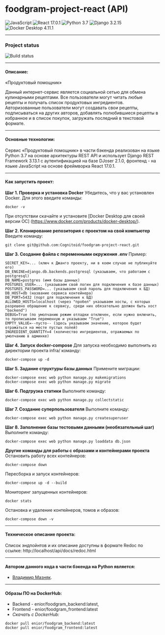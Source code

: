 
# foodgram-project-react (API)
<div id="badges">
  <img src="https://img.shields.io/badge/JScript-yellow?style=for-the-badge&logo=JavaScript&logoColor=white" alt="JavaScript"/> <img src="https://img.shields.io/badge/React-informational?style=for-the-badge&logo=react&logoColor=white" alt="React 17.0.1"/> <img src="https://img.shields.io/badge/Python-blue?style=for-the-badge&logo=python&logoColor=white" alt="Python 3.7"/>  <img src="https://img.shields.io/badge/django-blue?style=for-the-badge&logo=django&logoColor=white" alt="Django 3.2.15"/>  <img src="https://img.shields.io/badge/Docker-yellow?style=for-the-badge&logo=docker&logoColor=white" alt="Docker Desktop 4.11.1"/>
</div>

______________________________
### Project status
![Build status](https://github.com/Cognitoid/foodgram-project-react/actions/workflows/foodgram_workflow.yml/badge.svg)
________________________

#### Описание:
«Продуктовый помощник»


Данный интернет-сервис является социальной сетью для обмена кулинарными рецептами. Все пользователи могут читать любые рецепты и получать список продуктовых ингредиентов. Авторизованные пользователи могут создавать свои рецепты, подписываться на других авторов, добавлять полюбившиеся рецепты в избранное и в список покупок, загружать последний в текстовой формате.

________________________

#### Основные технологии:
Сервис «Продуктовый помощник» в части бэкенда реализован на языке Python 3.7 на основе архитектуры REST API и использует Django REST Framework 3.13.1 c аутентификацией на базе DJoser 2.1.0, фронтенд - на языке JavaScript на основе фреймворка React 17.0.1. 
__________________________

#### Как запустить проект:
**Шаг 1. Проверка и установка Docker**
Убедитесь, что у вас установлен Docker. Для этого введите команды:
```
docker -v
```
При отсутствии скачайте и установите [Docker Desktop для своей версии ОС] (https://www.docker.com/products/docker-desktop/).

**Шаг 2. Клонирование репозитория с проектом на свой компьютер**
Введите команду:
```
git clone git@github.com:Cognitoid/foodgram-project-react.git
```

**Шаг 3. Создание файла с переменными окружения .env**
Пример:
```
SECRET_KEY=... (ключ к Джанго проекту, ни в коем случае не публикуйте его)
DB_ENGINE=django.db.backends.postgresql (указываем, что работаем с postgresql)
DB_NAME=postgres (имя базы данных)
POSTGRES_USER=... (указываем свой логин для подключения к базе данных)
POSTGRES_PASSWORD=... (указываем свой пароль для подключения к БД)
DB_HOST=db (название сервиса контейнера)
DB_PORT=5432 (порт для подключения к БД)
ALLOWED_HOSTS=localhost (через "пробел" указываем хосты, с которых разрешено обращение к сервису, среди них обязательно должен быть хост "backend")
DEBUG=True (по умолчанию режим отладки отключен, если нужно включить, то прописываем переменную и указываем "True")
EMPTY_VALUE=--пусто-- (здесь указываем значение, которое будет отражаться на месте пустых полей)
INGREDIENT_QUANTITY=4 (количество ингредиентов, отражаемых по умолчанию в админке)
```
**Шаг 4. Запуск docker-compose**
Для запуска необходимо выполнить из директории проекта infra/ команду:
```
docker-compose up -d
```

**Шаг 5. Задание структуры базы данных**
Примените миграции:
```
docker-compose exec web python manage.py makemigrations
docker-compose exec web python manage.py migrate
```

**Шаг 6. Подгрузка статики**
Выполните команду:
```
docker-compose exec web python manage.py collectstatic
```

**Шаг 7. Создание суперпользователя**
Выполните команду:
```
docker-compose exec web python manage.py createsuperuser
```

**Шаг 8. Заполнение базы тестовыми данными (необязательный шаг)**
Выполните команду:
```
docker-compose exec web python manage.py loaddata db.json
```
**Другие команды для работы с образами и контейнерами проекта**
Остановить работу всех контейнеров:
```
docker-compose down
```
Пересборка и запуск контейнеров:
```
docker-compose up -d --build 
```
Мониторинг запущенных контейнеров:
```
docker stats
```
Остановка и удаление контейнеров, томов и образов:
```
docker-compose down -v
```
______________________
#### Техническое описание проекта:
Список эндпойнтов и их описание доступны в формате Redoc по ссылке: http://localhost/api/docs/redoc.html
______________________
#### Автором данного кода в части бэкенда на Python является:
- [Владимир Мазняк](https://github.com/Cognitoid).
________________________
#### Образы ПО на DockerHub:
- Backend - enior/foodgram_backend:latest,
- Frontend - enior/foodgram_frontend:latest
- *Скачать с DockerHub:*
```
docker pull enior/foodgram_backend:latest
docker pull enior/foodgram_frontend:latest
```

